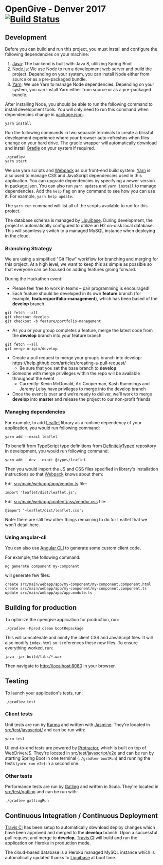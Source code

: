 # OpenGive - Denver 2017 [![Build Status](https://travis-ci.org/Credera/OpenGive-Denver-2017.svg?branch=master)](https://travis-ci.org/Credera/OpenGive-Denver-2017)

## Development

Before you can build and run this project, you must install and configure the following dependencies on your machine:

1. [Java][]: The backend is built with Java 8, utilizing Spring Boot
2. [Node.js][]: We use Node to run a development web server and build the project.
   Depending on your system, you can install Node either from source or as a pre-packaged bundle.
3. [Yarn][]: We use Yarn to manage Node dependencies.
   Depending on your system, you can install Yarn either from source or as a pre-packaged bundle.

After installing Node, you should be able to run the following command to install development tools.
You will only need to run this command when dependencies change in [package.json](package.json).

    yarn install

Run the following commands in two separate terminals to create a blissful development experience where your browser
auto-refreshes when files change on your hard drive.  The gradle wrapper will automatically download and install [Gradle]
on your system if required.

    ./gradlew
    yarn start

We use yarn scripts and [Webpack][] as our front-end build system.  [Yarn][] is also used to manage CSS and JavaScript dependencies used in this application. You can upgrade dependencies by
specifying a newer version in [package.json](package.json). You can also run `yarn update` and `yarn install` to manage dependencies.
Add the `help` flag on any command to see how you can use it. For example, `yarn help update`.

The `yarn run` command will list all of the scripts available to run for this project.

The database schema is managed by [Liquibase].  During development, the project is automatically configured to utilize
an H2 on-disk local database.  This will seamlessly switch to a managed MySQL instance when deploying in the cloud.

### Branching Strategy

We are using a simplified "Git Flow" workflow for branching and merging for this project.  At a high level, we want to
keep this as simple as possible so that everyone can be focused on adding features groing forward.

During the Hackathon event:
* Please feel free to work in teams – pair programming is encouraged!
* Each feature should be developed in its own **feature** branch (for example, **feature/portfolio-management**), which has been based of the **develop** branch

```
git fetch --all
git checkout develop
git checkout -b feature/portfolio-management
```

* As you or your group completes a feature, merge the latest code from the **develop** branch into your feature branch
```
git fetch --all
git merge origin/develop
```
* Create a pull request to merge your group’s branch into develop: https://help.github.com/articles/creating-a-pull-request/
  * Be sure that you set the base branch to **develop**
* Someone with merge privileges within the repo will be available throughout the event
  * Currently: Kevin McDonald, Ari Cooperman, Kash Kummings and Jeremy Leisy have privileges to merge into the develop branch
* Once the event is over and we’re ready to deliver, we’ll work to merge **develop** into **master** and release the
project to our non-profit friends


### Managing dependencies

For example, to add [Leaflet][] library as a runtime dependency of your application, you would run following command:

    yarn add --exact leaflet

To benefit from TypeScript type definitions from [DefinitelyTyped][] repository in development, you would run following command:

    yarn add --dev --exact @types/leaflet

Then you would import the JS and CSS files specified in library's installation instructions so that [Webpack][] knows about them:

Edit [src/main/webapp/app/vendor.ts](src/main/webapp/app/vendor.ts) file:
~~~
import 'leaflet/dist/leaflet.js';
~~~

Edit [src/main/webapp/content/css/vendor.css](src/main/webapp/content/css/vendor.css) file:
~~~
@import '~leaflet/dist/leaflet.css';
~~~

Note: there are still few other things remaining to do for Leaflet that we won't detail here.

### Using angular-cli

You can also use [Angular CLI][] to generate some custom client code.

For example, the following command:

    ng generate component my-component

will generate few files:

    create src/main/webapp/app/my-component/my-component.component.html
    create src/main/webapp/app/my-component/my-component.component.ts
    update src/main/webapp/app/app.module.ts

## Building for production

To optimize the opengive application for production, run:

    ./gradlew -Pprod clean bootRepackage

This will concatenate and minify the client CSS and JavaScript files. It will also modify `index.html` so it references these new files.
To ensure everything worked, run:

    java -jar build/libs/*.war

Then navigate to [http://localhost:8080](http://localhost:8080) in your browser.

## Testing

To launch your application's tests, run:

    ./gradlew test

### Client tests

Unit tests are run by [Karma][] and written with [Jasmine][]. They're located in [src/test/javascript/](src/test/javascript/) and can be run with:

    yarn test

UI end-to-end tests are powered by [Protractor][], which is built on top of WebDriverJS. They're located in [src/test/javascript/e2e](src/test/javascript/e2e)
and can be run by starting Spring Boot in one terminal (`./gradlew bootRun`) and running the tests (`yarn run e2e`) in a second one.
### Other tests

Performance tests are run by [Gatling][] and written in Scala. They're located in [src/test/gatling](src/test/gatling) and can be run with:

    ./gradlew gatlingRun

<!---
## Using Docker to simplify development (optional)

You can use Docker to improve the OpenGive development experience. A number of docker-compose configuration are available in the [src/main/docker](src/main/docker) folder to launch required third party services.
For example, to start a mariadb database in a docker container, run:

    docker-compose -f src/main/docker/mariadb.yml up -d

To stop it and remove the container, run:

    docker-compose -f src/main/docker/mariadb.yml down

You can also fully dockerize your application and all the services that it depends on.
To achieve this, first build a docker image of your app by running:

    ./gradlew bootRepackage -Pprod buildDocker

Then run:

    docker-compose -f src/main/docker/app.yml up -d
--->
## Continuous Integration / Continuous Deployment

[Travis CI] has been setup to automatically download deploy changes which have been approved and merged to the **develop**
branch.  Upon a successful pull request and merge to **develop**, [Travis CI] will build and run the application on
Heroku in production mode.

The cloud-based database is a Heroku managed MySQL instance which is automatically updated thanks to [Liquibase] at boot
time.


[Gatling]: http://gatling.io/
[Node.js]: https://nodejs.org/
[Yarn]: https://yarnpkg.org/
[Webpack]: https://webpack.github.io/
[Angular CLI]: https://cli.angular.io/
[BrowserSync]: http://www.browsersync.io/
[Karma]: http://karma-runner.github.io/
[Jasmine]: http://jasmine.github.io/2.0/introduction.html
[Protractor]: https://angular.github.io/protractor/
[Leaflet]: http://leafletjs.com/
[DefinitelyTyped]: http://definitelytyped.org/
[Java]: http://www.oracle.com/technetwork/java/javase/downloads/jdk8-downloads-2133151.html
[Gradle]: https://gradle.org/
[Travis CI]: https://travis-ci.org/
[Liquibase]: http://www.liquibase.org/
